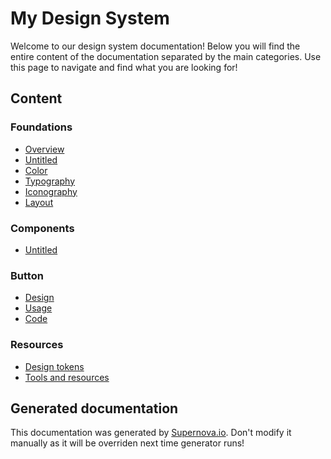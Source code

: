 # My Design System

Welcome to our design system documentation! Below you will find the entire content of the documentation separated by the main categories. Use this page to navigate and find what you are looking for!

## Content
 
### Foundations
- [Overview](./foundations/overview.md)
- [Untitled](./foundations/untitled.md)
- [Color](./foundations/color.md)
- [Typography](./foundations/typography.md)
- [Iconography](./foundations/iconography.md)
- [Layout](./foundations/layout.md)
 
### Components
- [Untitled](./components/untitled.md)
 
### Button
- [Design](./button/design-1.md)
- [Usage](./button/usage-1.md)
- [Code](./button/code-1.md)
 
### Resources
- [Design tokens](./resources/design-tokens.md)
- [Tools and resources](./resources/tools-and-resources.md)

## Generated documentation

This documentation was generated by [Supernova.io](https://supernova.io). Don't modify it manually as it will be overriden next time generator runs!